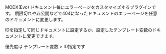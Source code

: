MODX(Evo) ドキュメント毎にエラーページをカスタマイズするプラグインです。
期限切れや非公開などで404になったドキュメントのエラーページを任意のドキュメントに変更します。

IDを指定して同じドキュメントに設定するか、設定したテンプレート変数のドキュメントに変更できます。

優先度は テンプレート変数 > ID指定です